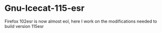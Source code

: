 # Gnu-Icecat-115-esr
Firefox 102esr is now almost eol, here I work on the modifications needed to build version 115esr
